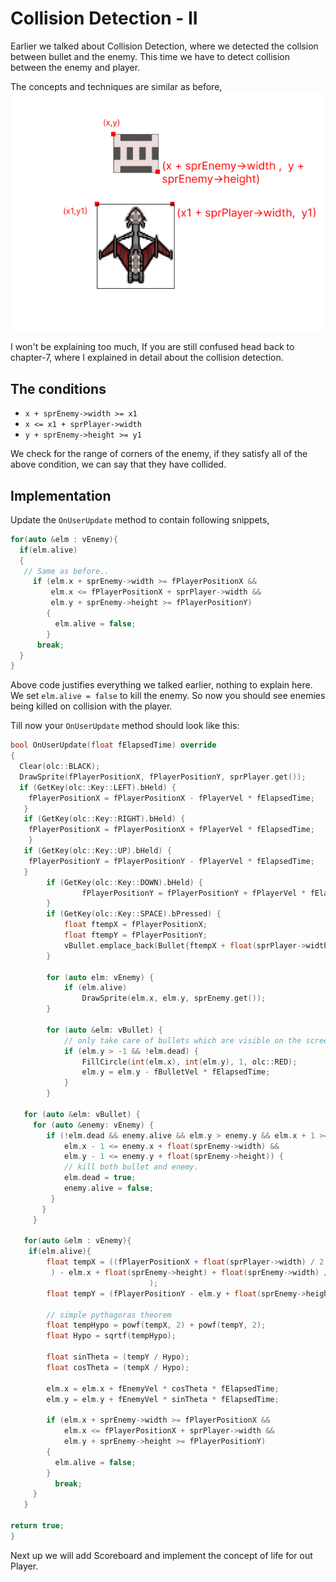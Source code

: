 # Collision Detection - II
Earlier we talked about Collision Detection, where we detected the collsion 
between bullet and the enemy. This time we have to detect collision between
the enemy and player.

The concepts and techniques are similar as before,
![Collision between Enemy and Player](../image/collision-enemy-player.png)

I won't be explaining too much, If you are still confused head back to chapter-7, where I explained in detail about the collision detection.

## The conditions
* `x + sprEnemy->width >= x1`
* `x <= x1 + sprPlayer->width`
* `y + sprEnemy->height >= y1`

We check for the range of corners of the enemy, if they satisfy all of the above
condition, we can say that they have collided.

## Implementation
Update the `OnUserUpdate` method to contain following snippets,
```cpp
for(auto &elm : vEnemy){
  if(elm.alive)
  {
   // Same as before..
     if (elm.x + sprEnemy->width >= fPlayerPositionX &&
         elm.x <= fPlayerPositionX + sprPlayer->width &&
         elm.y + sprEnemy->height >= fPlayerPositionY)
        {
          elm.alive = false;
        }
      break;
  }
}
```
Above code justifies everything we talked earlier, nothing to explain here.
We set `elm.alive = false` to kill the enemy. So now you should see
enemies being killed on collision with the player.

Till now your `OnUserUpdate` method should look like this:
```cpp
bool OnUserUpdate(float fElapsedTime) override
{
  Clear(olc::BLACK);
  DrawSprite(fPlayerPositionX, fPlayerPositionY, sprPlayer.get());
  if (GetKey(olc::Key::LEFT).bHeld) {
    fPlayerPositionX = fPlayerPositionX - fPlayerVel * fElapsedTime;
   }
   if (GetKey(olc::Key::RIGHT).bHeld) {
    fPlayerPositionX = fPlayerPositionX + fPlayerVel * fElapsedTime;
    }
   if (GetKey(olc::Key::UP).bHeld) {
    fPlayerPositionY = fPlayerPositionY - fPlayerVel * fElapsedTime;
   }
        if (GetKey(olc::Key::DOWN).bHeld) {
                fPlayerPositionY = fPlayerPositionY + fPlayerVel * fElapsedTime;
        }
        if (GetKey(olc::Key::SPACE).bPressed) {
            float ftempX = fPlayerPositionX;
            float ftempY = fPlayerPositionY;
            vBullet.emplace_back(Bullet{ftempX + float(sprPlayer->width) / 2, ftempY, false});
        }

        for (auto elm: vEnemy) {
            if (elm.alive)
                DrawSprite(elm.x, elm.y, sprEnemy.get());
        }

        for (auto &elm: vBullet) {
            // only take care of bullets which are visible on the screen
            if (elm.y > -1 && !elm.dead) {
                FillCircle(int(elm.x), int(elm.y), 1, olc::RED);
                elm.y = elm.y - fBulletVel * fElapsedTime;
            }
        }

   for (auto &elm: vBullet) {
     for (auto &enemy: vEnemy) {
        if (!elm.dead && enemy.alive && elm.y > enemy.y && elm.x + 1 >= enemy.x &&
            elm.x - 1 <= enemy.x + float(sprEnemy->width) &&
            elm.y - 1 <= enemy.y + float(sprEnemy->height)) {
            // kill both bullet and enemy.
            elm.dead = true;
            enemy.alive = false;
         }
       }
     }

   for(auto &elm : vEnemy){
    if(elm.alive){
        float tempX = ((fPlayerPositionX + float(sprPlayer->width) / 2
         ) - elm.x + float(sprEnemy->height) + float(sprEnemy->width) / 2
                               );
        float tempY = (fPlayerPositionY - elm.y + float(sprEnemy->height));

        // simple pythagoras theorem
        float tempHypo = powf(tempX, 2) + powf(tempY, 2);
        float Hypo = sqrtf(tempHypo);

        float sinTheta = (tempY / Hypo);
        float cosTheta = (tempX / Hypo);

        elm.x = elm.x + fEnemyVel * cosTheta * fElapsedTime;
        elm.y = elm.y + fEnemyVel * sinTheta * fElapsedTime;

        if (elm.x + sprEnemy->width >= fPlayerPositionX &&
            elm.x <= fPlayerPositionX + sprPlayer->width &&
            elm.y + sprEnemy->height >= fPlayerPositionY)
        {
          elm.alive = false;
        }
          break;
     }
   }

return true;
}
```

Next up we will add Scoreboard and implement the concept of life
for out Player.
